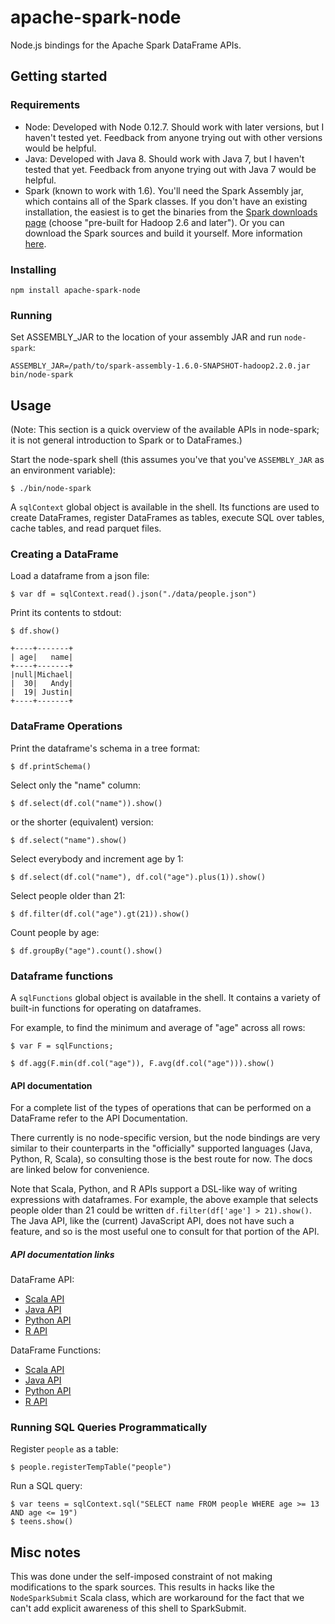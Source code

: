 apache-spark-node
=================

Node.js bindings for the Apache Spark DataFrame APIs.


Getting started
---------------

### Requirements

- Node: Developed with Node 0.12.7. Should work with later versions, but I haven't
  tested yet. Feedback from anyone trying out with other versions would be helpful.
- Java: Developed with Java 8. Should work with Java 7, but I haven't tested
  that yet. Feedback from anyone trying out with Java 7 would be helpful.
- Spark (known to work with 1.6). You'll need the Spark Assembly jar, which
  contains all of the Spark classes. If you don't have an existing
  installation, the easiest is to get the binaries from the
  [Spark downloads page](http://spark.apache.org/downloads.html) (choose
  "pre-built for Hadoop 2.6 and later"). Or you can download the Spark sources
  and build it yourself. More information
  [here](http://spark.apache.org/docs/latest/building-spark.html).


### Installing

`npm install apache-spark-node`


### Running

Set ASSEMBLY_JAR to the location of your assembly JAR and run `node-spark`:
```shell
ASSEMBLY_JAR=/path/to/spark-assembly-1.6.0-SNAPSHOT-hadoop2.2.0.jar bin/node-spark
```

Usage
-----

(Note: This section is a quick overview of the available APIs in node-spark;
it is not general introduction to Spark or to DataFrames.)

Start the node-spark shell (this assumes you've that you've `ASSEMBLY_JAR` as
an environment variable):

    $ ./bin/node-spark

A `sqlContext` global object is available in the shell. Its functions are used to create
DataFrames, register DataFrames as tables, execute SQL over tables, cache
tables, and read parquet files.


### Creating a DataFrame

Load a dataframe from a json file:

    $ var df = sqlContext.read().json("./data/people.json")

Print its contents to stdout:

    $ df.show()

```
+----+-------+
| age|   name|
+----+-------+
|null|Michael|
|  30|   Andy|
|  19| Justin|
+----+-------+
```

### DataFrame Operations

Print the dataframe's schema in a tree format:

    $ df.printSchema()

Select only the "name" column:

    $ df.select(df.col("name")).show()

or the shorter (equivalent) version:

    $ df.select("name").show()

Select everybody and increment age by 1:

    $ df.select(df.col("name"), df.col("age").plus(1)).show()

Select people older than 21:

    $ df.filter(df.col("age").gt(21)).show()

Count people by age:

    $ df.groupBy("age").count().show()


### Dataframe functions

A `sqlFunctions` global object is available in the shell. It contains a
variety of built-in functions for operating on dataframes.

For example, to find the minimum and average of "age" across all rows:

    $ var F = sqlFunctions;

    $ df.agg(F.min(df.col("age")), F.avg(df.col("age"))).show()

#### API documentation

For a complete list of the types of operations that can be performed on a
DataFrame refer to the API Documentation.

There currently is no node-specific version, but the node bindings are
very similar to their counterparts in the "officially" supported languages
(Java, Python, R, Scala), so consulting those is the best route for
now. The docs are linked below for convenience.

Note that Scala, Python, and R APIs support a DSL-like way of writing
expressions with dataframes. For example, the above example that selects
people older than 21 could be written `df.filter(df['age'] > 21).show()`. The
Java API, like the (current) JavaScript API, does not have such a feature, and
so is the most useful one to consult for that portion of the API.


##### API documentation links

DataFrame API:
- [Scala API](http://spark.apache.org/docs/latest/api/scala/index.html#org.apache.spark.sql.DataFrame)
- [Java API](http://spark.apache.org/docs/latest/api/java/org/apache/spark/sql/DataFrame.html)
- [Python API](http://spark.apache.org/docs/latest/api/python/pyspark.sql.html#pyspark.sql.DataFrame)
- [R API](http://spark.apache.org/docs/latest/api/R/index.html)


DataFrame Functions:
- [Scala API](http://spark.apache.org/docs/latest/api/scala/index.html#org.apache.spark.sql.functions$)
- [Java API](http://spark.apache.org/docs/latest/api/java/org/apache/spark/sql/functions.html)
- [Python API](http://spark.apache.org/docs/latest/api/python/pyspark.sql.html#module-pyspark.sql.functions)
- [R API](http://spark.apache.org/docs/latest/api/R/index.html)


### Running SQL Queries Programmatically

Register `people` as a table:

    $ people.registerTempTable("people")

Run a SQL query:

    $ var teens = sqlContext.sql("SELECT name FROM people WHERE age >= 13 AND age <= 19")
    $ teens.show()

## Misc notes

This was done under the self-imposed constraint of not making modifications to
the spark sources. This results in hacks like the `NodeSparkSubmit` Scala
class, which are workaround for the fact that we can't add explicit awareness
of this shell to SparkSubmit.



